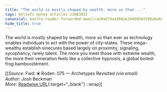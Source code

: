 ```yaml
---
title: "The world is mostly shaped by wealth, more so than ..."
tags: beliefs money articles-23083022
canonical: mailto:reader-forwarded-email/ae9a679aa568ae19460582398abab8d6
hide_title: true
---
```


The world is mostly shaped by wealth, more so than ever as technology enables individuals to act with the power of city-states. These mega-wealthy establish sinecures based largely on proximity, signaling, sycophancy, rarely talent. The more you meet those with extreme wealth, the more their veneration feels like a collective hypnosis, a global boiled-frog bamboozlement.


[[_Source_: Fwd: ⦿ Roden: 075 — Archetypes Revisited _(via email)_<br>
_Author_: Josh Beckman<br>
_More_: [Readwise URL](https://readwise.io/open/452985774){:target="_blank"}
::wrap]]